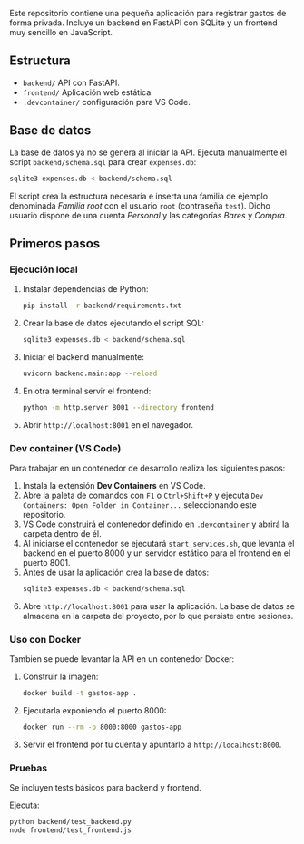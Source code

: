 Este repositorio contiene una pequeña aplicación para registrar gastos de forma privada. Incluye un backend en FastAPI con SQLite y un frontend muy sencillo en JavaScript.

## Estructura
- `backend/` API con FastAPI.
- `frontend/` Aplicación web estática.
- `.devcontainer/` configuración para VS Code.

## Base de datos
La base de datos ya no se genera al iniciar la API. Ejecuta manualmente el script `backend/schema.sql` para crear `expenses.db`:

```bash
sqlite3 expenses.db < backend/schema.sql
```

El script crea la estructura necesaria e inserta una familia de ejemplo denominada *Familia root* con el usuario `root` (contraseña `test`). Dicho usuario dispone de una cuenta *Personal* y las categorías *Bares* y *Compra*.

## Primeros pasos

### Ejecución local
1. Instalar dependencias de Python:
   ```bash
   pip install -r backend/requirements.txt
   ```
2. Crear la base de datos ejecutando el script SQL:
   ```bash
   sqlite3 expenses.db < backend/schema.sql
   ```
3. Iniciar el backend manualmente:
   ```bash
   uvicorn backend.main:app --reload
   ```
4. En otra terminal servir el frontend:
   ```bash
   python -m http.server 8001 --directory frontend
   ```
5. Abrir `http://localhost:8001` en el navegador.

### Dev container (VS Code)
Para trabajar en un contenedor de desarrollo realiza los siguientes pasos:
1. Instala la extensión **Dev Containers** en VS Code.
2. Abre la paleta de comandos con `F1` o `Ctrl+Shift+P` y ejecuta
   `Dev Containers: Open Folder in Container...` seleccionando este repositorio.
3. VS Code construirá el contenedor definido en `.devcontainer` y abrirá la
   carpeta dentro de él.
4. Al iniciarse el contenedor se ejecutará `start_services.sh`, que levanta el
   backend en el puerto 8000 y un servidor estático para el frontend en el
   puerto 8001.
5. Antes de usar la aplicación crea la base de datos:
   ```bash
   sqlite3 expenses.db < backend/schema.sql
   ```
6. Abre `http://localhost:8001` para usar la aplicación. La base de datos se
   almacena en la carpeta del proyecto, por lo que persiste entre sesiones.

### Uso con Docker
Tambien se puede levantar la API en un contenedor Docker:
1. Construir la imagen:
   ```bash
   docker build -t gastos-app .
   ```
2. Ejecutarla exponiendo el puerto 8000:
   ```bash
   docker run --rm -p 8000:8000 gastos-app
   ```
3. Servir el frontend por tu cuenta y apuntarlo a `http://localhost:8000`.

### Pruebas
Se incluyen tests básicos para backend y frontend.

Ejecuta:
```bash
python backend/test_backend.py
node frontend/test_frontend.js
```
